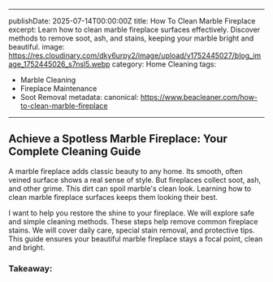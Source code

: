 
---
publishDate: 2025-07-14T00:00:00Z
title: How To Clean Marble Fireplace
excerpt: Learn how to clean marble fireplace surfaces effectively. Discover methods to remove soot, ash, and stains, keeping your marble bright and beautiful.
image: https://res.cloudinary.com/dky6urpy2/image/upload/v1752445027/blog_image_1752445026_s7nsl5.webp
category: Home Cleaning
tags:
  - Marble Cleaning
  - Fireplace Maintenance
  - Soot Removal
metadata:
  canonical: https://www.beacleaner.com/how-to-clean-marble-fireplace
---

## Achieve a Spotless Marble Fireplace: Your Complete Cleaning Guide

A marble fireplace adds classic beauty to any home. Its smooth, often veined surface shows a real sense of style. But fireplaces collect soot, ash, and other grime. This dirt can spoil marble's clean look. Learning how to clean marble fireplace surfaces keeps them looking their best.

I want to help you restore the shine to your fireplace. We will explore safe and simple cleaning methods. These steps help remove common fireplace stains. We will cover daily care, special stain removal, and protective tips. This guide ensures your beautiful marble fireplace stays a focal point, clean and bright.

### Takeaway: